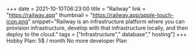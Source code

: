+++
date = 2021-10-10T06:23:00
title = "Railway"
link = "https://railway.app"
thumbnail = "https://railway.app/apple-touch-icon.png"
snippet="Railway is an infrastructure platform where you can provision infrastructure, develop with that infrastructure locally, and then deploy to the cloud."
tags = ["Infrastructure"," database"," hosting"]
+++
Hobby Plan: 5$ / month
No more developer Plan

